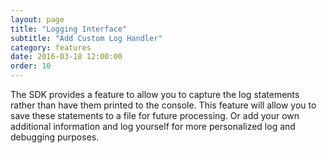 ```yaml
---
layout: page
title: "Logging Interface"
subtitle: "Add Custom Log Handler"
category: features
date: 2016-03-18 12:00:00
order: 10
---
```

The SDK provides a feature to allow you to capture the log statements rather than have them printed to the console.  This feature will allow you to save these statements to a file for future processing.  Or add your own additional information and log yourself for more personalized log and debugging purposes.

<script src="https://gist.github.com/sfmc-mobilepushsdk/97526a3e6a3c740ff117.js"></script>
